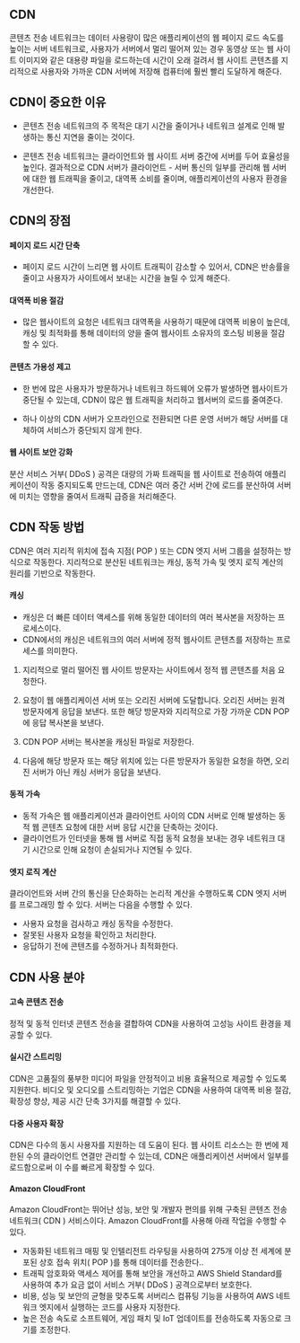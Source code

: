 ## CDN
콘텐츠 전송 네트워크는 데이터 사용량이 많은 애플리케이션의 웹 페이지 로드 속도를 높이는 서버 네트워크로, 사용자가 서버에서 멀리 떨어져 있는 경우 동영상 또는 웹 사이트 이미지와 같은 대용량 파일을 로드하는데 시간이 오래 걸려서 웹 사이트 콘텐츠를 지리적으로 사용자와 가까운 CDN 서버에 저장해 컴퓨터에 훨씬 빨리 도달하게 해준다.

## CDN이 중요한 이유
- 콘텐츠 전송 네트워크의 주 목적은 대기 시간을 줄이거나 네트워크 설계로 인해 발생하는 통신 지연을 줄이는 것이다.

- 콘텐츠 전송 네트워크는 클라이언트와 웹 사이트 서버 중간에 서버를 두어 효율성을 높인다. 결과적으로 CDN 서버가 클라이언트 - 서버 통신의 일부를 관리해 웹 서버에 대한 웹 트래픽을 줄이고, 대역폭 소비를 줄이며, 애플리케이션의 사용자 환경을 개선한다.

## CDN의 장점
#### 페이지 로드 시간 단축
- 페이지 로드 시간이 느리면 웹 사이트 트래픽이 감소할 수 있어서, CDN은 반송률을 줄이고 사용자가 사이트에서 보내는 시간을 늘릴 수 있게 해준다.

#### 대역폭 비용 절감
- 많은 웹사이트의 요청은 네트워크 대역폭을 사용하기 때문에 대역폭 비용이 높은데, 캐싱 및 최적화를 통해 데이터의 양을 줄여 웹사이트 소유자의 호스팅 비용을 절감할 수 있다.

#### 콘텐츠 가용성 제고
- 한 번에 많은 사용자가 방문하거나 네트워크 하드웨어 오류가 발생하면 웹사이트가 중단될 수 있는데, CDN이 많은 웹 트래픽을 처리하고 웹서버의 로드를 줄여준다.

- 하나 이상의 CDN 서버가 오프라인으로 전환되면 다른 운영 서버가 해당 서버를 대체하여 서비스가 중단되지 않게 한다.

#### 웹 사이트 보안 강화
분산 서비스 거부( DDoS ) 공격은 대량의 가짜 트래픽을 웹 사이트로 전송하여 애플리케이션이 작동 중지되도록 만드는데, CDN은 여러 중간 서버 간에 로드를 분산하여 서버에 미치는 영향을 줄여서 트래픽 급증을 처리해준다.

## CDN 작동 방법
CDN은 여러 지리적 위치에 접속 지점( POP ) 또는 CDN 엣지 서버 그룹을 설정하는 방식으로 작동한다.
지리적으로 분산된 네트워크는 캐싱, 동적 가속 및 엣지 로직 계산의 원리를 기반으로 작동한다.

#### 캐싱
- 캐싱은 더 빠른 데이터 액세스를 위해 동일한 데이터의 여러 복사본을 저장하는 프로세스이다.
- CDN에서의 캐싱은 네트워크의 여러 서버에 정적 웹사이트 콘텐츠를 저장하는 프로세스를 의미한다.

1. 지리적으로 멀리 떨어진 웹 사이트 방문자는 사이트에서 정적 웹 콘텐츠를 처음 요청한다.

2. 요청이 웹 애플리케이션 서버 또는 오리진 서버에 도달합니다. 오리진 서버는 원격 방문자에게 응답을 보낸다. 또한 해당 방문자와 지리적으로 가장 가까운 CDN POP에 응답 복사본을 보낸다.

3. CDN POP 서버는 복사본을 캐싱된 파일로 저장한다.

4. 다음에 해당 방문자 또는 해당 위치에 있는 다른 방문자가 동일한 요청을 하면, 오리진 서버가 아닌 캐싱 서버가 응답을 보낸다.

#### 동적 가속
- 동적 가속은 웹 애플리케이션과 클라이언트 사이의 CDN 서버로 인해 발생하는 동적 웹 콘텐츠 요청에 대한 서버 응답 시간을 단축하는 것이다.
- 클라이언트가 인터넷을 통해 웹 서버로 직접 동적 요청을 보내는 경우 네트워크 대기 시간으로 인해 요청이 손실되거나 지연될 수 있다.

#### 엣지 로직 계산
클라이언트와 서버 간의 통신을 단순화하는 논리적 계산을 수행하도록 CDN 엣지 서버를 프로그래밍 할 수 있다. 서버는 다음을 수행할 수 있다.

- 사용자 요청을 검사하고 캐싱 동작을 수정한다.
- 잘못된 사용자 요청을 확인하고 처리한다.
- 응답하기 전에 콘텐츠를 수정하거나 최적화한다.

## CDN 사용 분야
#### 고속 콘텐츠 전송
정적 및 동적 인터넷 콘텐츠 전송을 결합하여 CDN을 사용하여 고성능 사이트 환경을 제공할 수 있다.

#### 실시간 스트리밍
CDN은 고품질의 풍부한 미디어 파일을 안정적이고 비용 효율적으로 제공할 수 있도록 지원한다.
비디오 및 오디오를 스트리밍하는 기업은 CDN을 사용하여 대역폭 비용 절감, 확장성 향상, 제공 시간 단축 3가지를 해결할 수 있다.

#### 다중 사용자 확장
CDN은 다수의 동시 사용자를 지원하는 데 도움이 된다.
웹 사이트 리소스는 한 번에 제한된 수의 클라이언트 연결만 관리할 수 있는데, CDN은 애플리케이션 서버에서 일부를 로드함으로써 이 수를 빠르게 확장할 수 있다.

#### Amazon CloudFront
Amazon CloudFront는 뛰어난 성능, 보안 및 개발자 편의를 위해 구축된 콘텐츠 전송 네트워크( CDN ) 서비스이다. Amazon CloudFront를 사용해 아래 작업을 수행할 수 있다.

- 자동화된 네트워크 매핑 및 인텔리전트 라우팅을 사용하여 275개 이상 전 세계에 분포된 상호 접속 위치( POP )를 통해 데이터를 전송한다..
- 트래픽 암호화와 액세스 제어를 통해 보안을 개선하고 AWS Shield Standard를 사용하여 추가 요금 없이 서비스 거부( DDoS ) 공격으로부터 보호한다.
- 비용, 성능 및 보안의 균형을 맞추도록 서버리스 컴퓨팅 기능을 사용하여 AWS 네트워크 엣지에서 실행하는 코드를 사용자 지정한다.
- 높은 전송 속도로 소프트웨어, 게임 패치 및 IoT 업데이트를 전송하도록 자동으로 크기를 조정한다.
